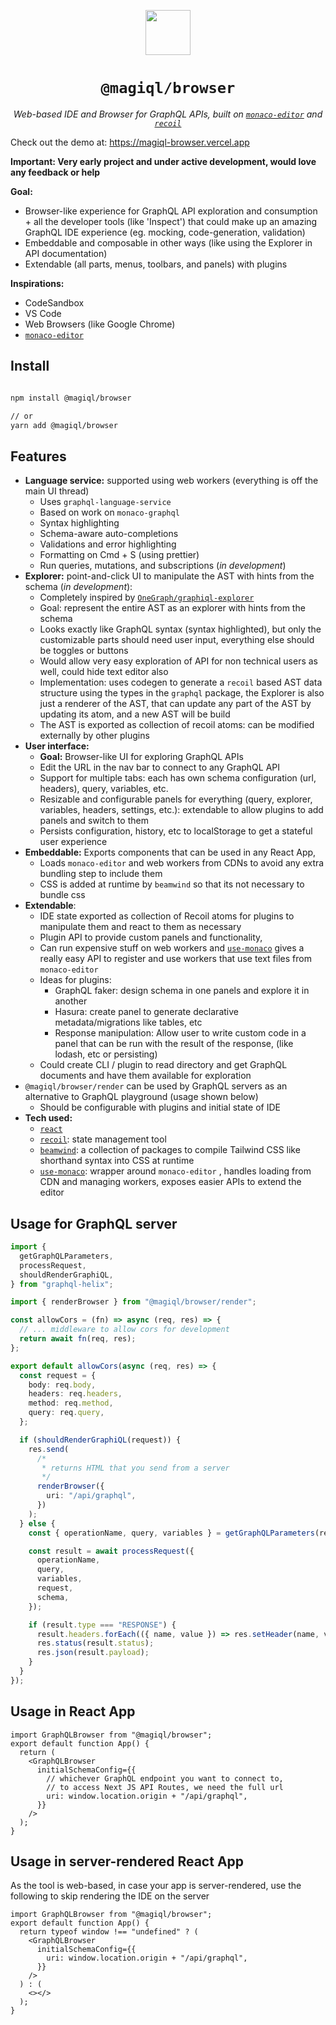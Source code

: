 <p align="center">
   <img src="https://magiql-browser.vercel.app/logo.svg" width=72 />
<h1  align="center"><code margin="0">@magiql/browser</code></h1><p align="center"><i>Web-based IDE and Browser for GraphQL APIs, built on <code><a href=“https://microsoft.github.io/monaco-editor/“>monaco-editor</a></code> and <code><a href=“https://www.github.com/FacebookExperimental/“>recoil</a></code></I></p>
</p>

<div>
  
Check out the demo at: https://magiql-browser.vercel.app

**Important: Very early project and under active development, would love any feedback or help**

**Goal:** 
- Browser-like experience for GraphQL API exploration and consumption + all the developer tools (like 'Inspect') that could make up an amazing GraphQL IDE experience (eg. mocking, code-generation, validation)
- Embeddable and composable in other ways (like using the Explorer in API documentation)
- Extendable (all parts, menus, toolbars, and panels) with plugins 

**Inspirations:**

- CodeSandbox
- VS Code
- Web Browsers (like Google Chrome)
- [`monaco-editor`](https://microsoft.github.io/monaco-editor/)

## Install

```bash

npm install @magiql/browser

// or
yarn add @magiql/browser
```

## Features

- **Language service:** supported using web workers (everything is off the main UI thread)
  - Uses `graphql-language-service`
  - Based on work on `monaco-graphql`
  - Syntax highlighting
  - Schema-aware auto-completions
  - Validations and error highlighting
  - Formatting on Cmd + S (using prettier)
  - Run queries, mutations, and subscriptions (_in development_)
- **Explorer:** point-and-click UI to manipulate the AST with hints from the schema (_in development_):
  - Completely inspired by [`OneGraph/graphiql-explorer`](https://github.com/OneGraph/graphiql-explorer)
  - Goal: represent the entire AST as an explorer with hints from the schema
  - Looks exactly like GraphQL syntax (syntax highlighted), but only the customizable parts should need user input, everything else should be toggles or buttons
  - Would allow very easy exploration of API for non technical users as well, could hide text editor also
  - Implementation: uses codegen to generate a `recoil` based AST data structure using the types in the `graphql` package, the Explorer is also just a renderer of the AST, that can update any part of the AST by updating its atom, and a new AST will be build
  - The AST is exported as collection of recoil atoms: can be modified externally by other plugins
- **User interface:**
  - **Goal:** Browser-like UI for exploring GraphQL APIs
  - Edit the URL in the nav bar to connect to any GraphQL API
  - Support for multiple tabs: each has own schema configuration (url, headers), query, variables, etc.
  - Resizable and configurable panels for everything (query, explorer, variables, headers, settings, etc.): extendable to allow plugins to add panels and switch to them
  - Persists configuration, history, etc to localStorage to get a stateful user experience
- **Embeddable:** Exports components that can be used in any React App,
  - Loads `monaco-editor` and web workers from CDNs to avoid any extra bundling step to include them
  - CSS is added at runtime by `beamwind` so that its not necessary to bundle css
- **Extendable**:
  - IDE state exported as collection of Recoil atoms for plugins to manipulate them and react to them as necessary
  - Plugin API to provide custom panels and functionality,
  - Can run expensive stuff on web workers and [`use-monaco`](https://github.com/nksaraf/use-monaco) gives a really easy API to register and use workers that use text files from `monaco-editor`
  - Ideas for plugins:
    - GraphQL faker: design schema in one panels and explore it in another
    - Hasura: create panel to generate declarative metadata/migrations like tables, etc
    - Response manipulation: Allow user to write custom code in a panel that can be run with the result of the response, (like lodash, etc or persisting)
  - Could create CLI / plugin to read directory and get GraphQL documents and have them available for exploration
- `@magiql/browser/render` can be used by GraphQL servers as an alternative to GraphQL playground (usage shown below)
  - Should be configurable with plugins and initial state of IDE
- **Tech used:**
  - [`react`](https://github.com/facebook/react)
  - [`recoil`](https://github.com/facebookexperimental/Recoil): state management tool
  - [`beamwind`](https://github.com/kenoxa/beamwind): a collection of packages to compile Tailwind CSS like shorthand syntax into CSS at runtime
  - [`use-monaco`](https://github.com/nksaraf/use-monaco): wrapper around `monaco-editor` , handles loading from CDN and managing workers, exposes easier APIs to extend the editor

## Usage for GraphQL server

```typescript
import {
  getGraphQLParameters,
  processRequest,
  shouldRenderGraphiQL,
} from "graphql-helix";

import { renderBrowser } from "@magiql/browser/render";

const allowCors = (fn) => async (req, res) => {
  // ... middleware to allow cors for development
  return await fn(req, res);
};

export default allowCors(async (req, res) => {
  const request = {
    body: req.body,
    headers: req.headers,
    method: req.method,
    query: req.query,
  };

  if (shouldRenderGraphiQL(request)) {
    res.send(
      /*
       * returns HTML that you send from a server
       */
      renderBrowser({
        uri: "/api/graphql",
      })
    );
  } else {
    const { operationName, query, variables } = getGraphQLParameters(request);

    const result = await processRequest({
      operationName,
      query,
      variables,
      request,
      schema,
    });

    if (result.type === "RESPONSE") {
      result.headers.forEach(({ name, value }) => res.setHeader(name, value));
      res.status(result.status);
      res.json(result.payload);
    }
  }
});
```

## Usage in React App

```tsx
import GraphQLBrowser from "@magiql/browser";
export default function App() {
  return (
    <GraphQLBrowser
      initialSchemaConfig={{
        // whichever GraphQL endpoint you want to connect to,
        // to access Next JS API Routes, we need the full url
        uri: window.location.origin + "/api/graphql",
      }}
    />
  );
}
```

## Usage in server-rendered React App

As the tool is web-based, in case your app is server-rendered, use the following to skip rendering the IDE on the server

```tsx
import GraphQLBrowser from "@magiql/browser";
export default function App() {
  return typeof window !== "undefined" ? (
    <GraphQLBrowser
      initialSchemaConfig={{
        uri: window.location.origin + "/api/graphql",
      }}
    />
  ) : (
    <></>
  );
}
```
